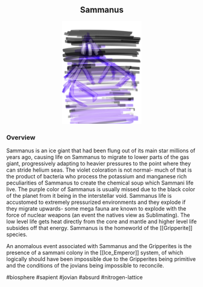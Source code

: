 <h2 align="center">Sammanus
</h2>
<p align="center">
<img src="https://github.com/Insculpo/Sandbox_Galaxy/blob/Galactic/Stellar_Abyss_Setting_Bible/Photo_Directory/Sammanus.png" width="210" height="270">
</p>

### Overview

Sammanus is an ice giant that had been flung out of its main star millions of years ago, causing life on Sammanus to migrate to lower parts of the gas giant, progressively adapting to heavier pressures to the point where they can stride helium seas.  The violet coloration is not normal- much of that is the product of bacteria who process the potassium and manganese rich peculiarities of Sammanus to create the chemical soup which Sammani life live.  The purple color of Sammanus is usually missed due to the black color of the planet from it being in the interstellar void.  Sammanus life is accustomed to extremely pressurized environments and they explode if they migrate upwards- some mega fauna are known to explode with the force of nuclear weapons (an event the natives view as Sublimating).  The low level life gets heat directly from the core and mantle and higher level life subsides off that energy.  Sammanus is the homeworld of the [[Gripperite]] species.

An anomalous event associated with Sammanus and the Gripperites is the presence of a sammani colony in the [[Ice_Emperor]] system, of which logically should have been impossible due to the Gripperites being primitive and the conditions of the jovians being impossible to reconcile.

#biosphere 
#sapient 
#jovian 
#absurd 
#nitrogen-lattice 
